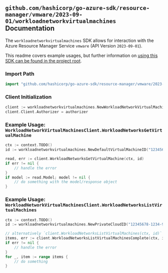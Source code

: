 
## `github.com/hashicorp/go-azure-sdk/resource-manager/vmware/2023-09-01/workloadnetworkvirtualmachines` Documentation

The `workloadnetworkvirtualmachines` SDK allows for interaction with the Azure Resource Manager Service `vmware` (API Version `2023-09-01`).

This readme covers example usages, but further information on [using this SDK can be found in the project root](https://github.com/hashicorp/go-azure-sdk/tree/main/docs).

### Import Path

```go
import "github.com/hashicorp/go-azure-sdk/resource-manager/vmware/2023-09-01/workloadnetworkvirtualmachines"
```


### Client Initialization

```go
client := workloadnetworkvirtualmachines.NewWorkloadNetworkVirtualMachinesClientWithBaseURI("https://management.azure.com")
client.Client.Authorizer = authorizer
```


### Example Usage: `WorkloadNetworkVirtualMachinesClient.WorkloadNetworksGetVirtualMachine`

```go
ctx := context.TODO()
id := workloadnetworkvirtualmachines.NewDefaultVirtualMachineID("12345678-1234-9876-4563-123456789012", "example-resource-group", "privateCloudValue", "virtualMachineIdValue")

read, err := client.WorkloadNetworksGetVirtualMachine(ctx, id)
if err != nil {
	// handle the error
}
if model := read.Model; model != nil {
	// do something with the model/response object
}
```


### Example Usage: `WorkloadNetworkVirtualMachinesClient.WorkloadNetworksListVirtualMachines`

```go
ctx := context.TODO()
id := workloadnetworkvirtualmachines.NewPrivateCloudID("12345678-1234-9876-4563-123456789012", "example-resource-group", "privateCloudValue")

// alternatively `client.WorkloadNetworksListVirtualMachines(ctx, id)` can be used to do batched pagination
items, err := client.WorkloadNetworksListVirtualMachinesComplete(ctx, id)
if err != nil {
	// handle the error
}
for _, item := range items {
	// do something
}
```
